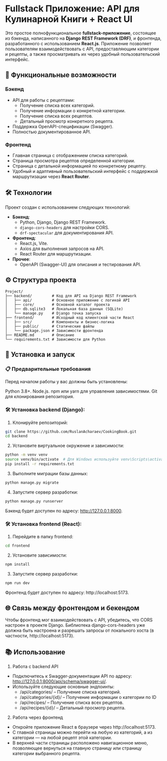 # Fullstack Приложение: API для Кулинарной Книги + React UI

Это простое полнофункциональное **fullstack-приложение**, состоящее из бэкенда, написанного на **Django REST Framework (DRF)**, и фронтенда, разработанного с использованием **React.js**. Приложение позволяет пользователям взаимодействовать с API, предоставляющим категории и рецепты, а также просматривать их через удобный пользовательский интерфейс.

## 🚀 Функциональные возможности
### Бэкенд
- API для работы с рецептами:
  - Получение списка всех категорий.
  - Получение информации о конкретной категории.
  - Получение списка всех рецептов.
  - Детальный просмотр конкретного рецепта.
- Поддержка OpenAPI-спецификации (Swagger).
- Полностью документированное API.

### Фронтенд
- Главная страница с отображением списка категорий.
- Страница просмотра рецептов определенной категории.
- Страница с детальной информацией по конкретному рецепту.
- Удобный и адаптивный пользовательский интерфейс с поддержкой маршрутизации через **React Router**.

## 🛠️ Технологии
Проект создан с использованием следующих технологий:
- **Бэкенд**:
  - Python, Django, Django REST Framework.
  - `django-cors-headers` для настройки CORS.
  - `drf-spectacular` для документирования API.
- **Фронтенд**:
  - React.js, Vite.
  - Axios для выполнения запросов на API.
  - React Router для маршрутизации.
- **Прочее**:
  - OpenAPI (Swagger-UI) для описания и тестирования API.

## ⚙️ Структура проекта
```plaintext
Project/
├── backend/         # Код для API на Django REST Framework
│   ├── api/         # Основное приложение с логикой API
│   ├── core/        # Основной каталог проекта
│   ├── db.sqlite3   # Локальная база данных (SQLite)
│   └── manage.py    # Django точка запуска
├── frontend/        # Исходный код клиентской части React
│   ├── src/         # Компоненты и бизнес-логика
│   ├── public/      # Статические файлы
│   └── package.json # Зависимости фронтенда
├── README.md        # Описание
└── requirements.txt # Зависимости для Python
```

## 🔧 Установка и запуск
### 📋 Предварительные требования
Перед началом работы у вас должны быть установлены:

Python 3.8+.
Node.js.
npm или yarn для управления зависимостями.
Git для клонирования репозитория.

### 🛠 Установка backend (Django):
1. Клонируйте репозиторий:
```bash
git clone https://github.com/RuslanAcharaev/CookingBook.git
cd backend
```
2. Установите виртуальное окружение и зависимости:
```bash
python -m venv venv
source venv/bin/activate  # Для Windows используйте venv\Scripts\activate
pip install -r requirements.txt
```
3. Выполните миграции базы данных:
```bash
python manage.py migrate
```
4. Запустите сервер разработки:
```bash
python manage.py runserver
```
Бэкенд будет доступен по адресу: http://127.0.0.1:8000.

### 🛠 Установка frontend (React):
1. Перейдите в папку frontend:
```bash
cd frontend
```
2. Установите зависимости:
```bash
npm install
```
3. Запустите сервер разработки:
```bash
npm run dev
```
Фронтенд будет доступен по адресу: http://localhost:5173.

## 🌐 Связь между фронтендом и бекендом
Чтобы фронтенд мог взаимодействовать с API, убедитесь, что CORS настроен в проекте Django. Библиотека django-cors-headers уже должна быть настроена и разрешать запросы от локального хоста (в частности, http://localhost:5173).

## 📚 Использование
1. Работа с backend API
- Подключитесь к Swagger-документации API по адресу: http://127.0.0.1:8000/api/schema/swagger-ui/.
- Используйте следующие основные эндпоинты:
  - /api/categories/ – Получение списка категорий.
  - /api/categories/{id}/ – Получение информации о категории по ID
  - /api/recipes/ – Получение списка всех рецептов.
  - /api/recipes/{id}/ – Детальный просмотр рецепта.
2. Работа через фронтенд
- Откройте приложение React в браузере через http://localhost:5173.
- C главной страницы можно перейти на любую из категорий, а из категории — на любой рецепт этой категории.
- В верхней части страницы расположено навигационное меню, позволяющее вернуться на главную страницу или страницу категории выбранного рецепта.
